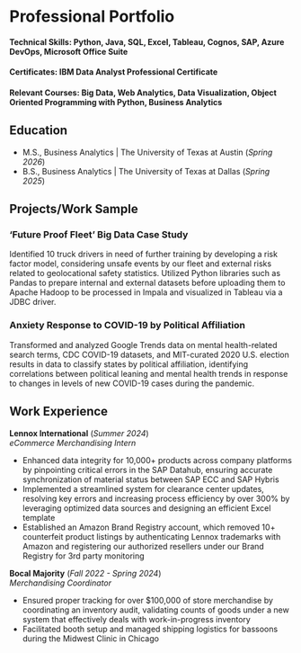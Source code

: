 # Professional Portfolio

#### **Technical Skills:** Python, Java, SQL, Excel, Tableau, Cognos, SAP, Azure DevOps, Microsoft Office Suite  
#### **Certificates:** IBM Data Analyst Professional Certificate  
#### **Relevant Courses:** Big Data, Web Analytics, Data Visualization, Object Oriented Programming with Python, Business Analytics  


## Education  
- M.S., Business Analytics | The University of Texas at Austin (_Spring 2026_)								       		          		
- B.S., Business Analytics | The University of Texas at Dallas (_Spring 2025_)  


## Projects/Work Sample  
### ‘Future Proof Fleet’ Big Data Case Study
Identified 10 truck drivers in need of further training by developing a risk factor model, considering unsafe events by our fleet and external risks related to geolocational safety statistics. Utilized Python libraries such as Pandas to prepare internal and external datasets before uploading them to Apache Hadoop to be processed in Impala and visualized in Tableau via a JDBC driver.  

### Anxiety Response to COVID-19 by Political Affiliation
Transformed and analyzed Google Trends data on mental health-related search terms, CDC COVID-19 datasets, and MIT-curated 2020 U.S. election results in data to classify states by political affiliation, identifying correlations between political leaning and mental health trends in response to changes in levels of new COVID-19 cases during the pandemic.  


## Work Experience  
**Lennox International**  (_Summer 2024_)  
_eCommerce Merchandising Intern_  
-	Enhanced data integrity for 10,000+ products across company platforms by pinpointing critical errors in the SAP Datahub, ensuring accurate synchronization of material status between SAP ECC and SAP Hybris  
-	Implemented a streamlined system for clearance center updates, resolving key errors and increasing process efficiency by over 300% by leveraging optimized data sources and designing an efficient Excel template  
-	Established an Amazon Brand Registry account, which removed 10+ counterfeit product listings by authenticating Lennox trademarks with Amazon and registering our authorized resellers under our Brand Registry for 3rd party monitoring  

**Bocal Majority**  (_Fall 2022 - Spring 2024_)  
_Merchandising Coordinator_  
-	Ensured proper tracking for over $100,000 of store merchandise by coordinating an inventory audit, validating counts of goods under a new system that effectively deals with work-in-progress inventory  
-	Facilitated booth setup and managed shipping logistics for bassoons during the Midwest Clinic in Chicago  

